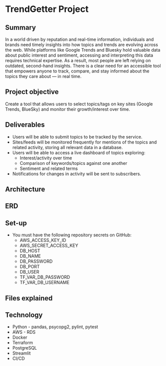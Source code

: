 # TrendGetter Project

## Summary
In a world driven by reputation and real-time information, individuals and brands need timely insights into how topics and trends are evolving across the web. While platforms like Google Trends and Bluesky hold valuable data about public interest and sentiment, accessing and interpreting this data requires technical expertise. As a result, most people are left relying on outdated, second-hand insights. There is a clear need for an accessible tool that empowers anyone to track, compare, and stay informed about the topics they care about — in real time.

## Project objective
Create a tool that allows users to select topics/tags on key sites (Google Trends, BlueSky) and monitor their growth/interest over time.

## Deliverables
- Users will be able to submit topics to be tracked by the service.
- Sites/feeds will be monitored frequently for mentions of the topics and related activity, storing all relevant data in a database.
- Users will be able to access a live dashboard of topics exploring:
    - Interest/activity over time
    - Comparison of keywords/topics against one another
    - Sentiment and related terms
- Notifications for changes in activity will be sent to subscribers.

## Architecture

## ERD

## Set-up
- You must have the following repository secrets on GitHub:
    - AWS_ACCESS_KEY_ID
    - AWS_SECRET_ACCESS_KEY
    - DB_HOST
    - DB_NAME
    - DB_PASSWORD
    - DB_PORT
    - DB_USER
    - TF_VAR_DB_PASSWORD
    - TF_VAR_DB_USERNAME

## Files explained

## Technology
- Python - pandas, psycopg2, pylint, pytest
- AWS - RDS
- Docker
- Terraform
- PostgreSQL
- Streamlit
- CI/CD
